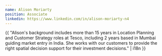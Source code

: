 ```yaml
---
name: Alison Moriarty
position: Associate
linkedin: https://www.linkedin.com/in/alison-moriarty-n4
---
```


{{ "Alison's background includes more than 15 years in Location Planning and Customer Strategy roles at Tesco, including 2 years based in Mumbai guiding market entry in India. She works with our customers to provide the right spatial decision support for their investment decisions." | i18n }}
